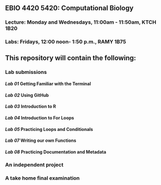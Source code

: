 ## **EBIO 4420 5420: Computational Biology** 

### Lecture: Monday and Wednesdays, 11:00am - 11:50am, KTCH 1B20

### Labs: Fridays, 12:00 noon- 1:50 p.m., RAMY 1B75

## **This repository will contain the following:**

### **Lab submissions**
#### _Lab 01_ Getting Familiar with the Terminal 
#### _Lab 02_ Using GitHub
#### _Lab 03_ Introduction to R 
#### _Lab 04_ Introduction to For Loops
#### _Lab 05_ Practicing Loops and Conditionals 
#### _Lab 07_ Writing our own Functions
#### _Lab 08_ Practicing Documentation and Metadata

### **An independent project**
### **A take home final examination** 


